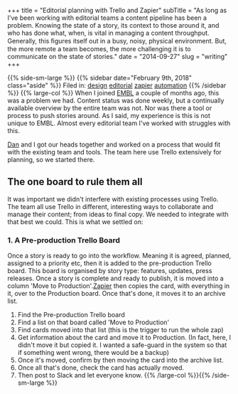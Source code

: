 +++
title = "Editorial planning with Trello and Zapier"
subTitle = "As long as I've been working with editorial teams a content pipeline has been a problem. Knowing the state of a story, its context to those around it, and who has done what, when, is vital in managing a content throughput. Generally, this ﬁgures itself out in a busy, noisy, physical environment. But, the more remote a team becomes, the more challenging it is to communicate on the state of stories."
date = "2014-09-27"
slug = "writing"
+++



{{% side-sm-large   %}} 
{{% sidebar date="February 9th, 2018" class="aside" %}} Filed in: [design](design)  [editorial](editorial) [zapier](zapier) [automation](automation)
	{{% /sidebar %}}
	{{% large-col %}} When I joined [EMBL](www.embl.org) a couple of months ago, this was a problem we had. Content status was done weekly, but a continually available overview by the entire team was not. Nor was there a tool or process to push stories around. As I said, my experience is this is not unique to EMBL. Almost every editorial team I've worked with struggles with this.	

[Dan](https://twitter.com/thenoyes) and I got our heads together and worked on a process that would fit with the existing team and tools. The team here use Trello extensively for planning, so we started there.
## The one board to rule them all
It was important we didn't interfere with existing processes using Trello. The team all use Trello in different, interesting ways to collaborate and manage their content; from ideas to final copy. We needed to integrate with that best we could. This is what we settled on:
### 1. A Pre-production Trello Board

Once a story is ready to go into the workflow. Meaning it is agreed, planned, assigned to a priority etc, then it is added to the pre-production Trello board. This board is organised by story type: features, updates, press releases. Once a story is complete and ready to publish, it is moved into a column 'Move to Production'.[Zapier](www.Zapier.com)  then copies the card, with everything in it, over to the Production board. Once that's done, it moves it to an archive list.
    
  1.  Find the Pre-production Trello board
  2.  Find a list on that board called 'Move to Production'
  3.  Find cards moved into that list (this is the trigger to run the whole zap)
  4.  Get information about the card and move it to Production. (In fact, here, I didn't move it but copied it. I wanted a safe-guard in the system so that if something went wrong, there would be a backup)
  5.  Once it's moved, confirm by then moving the card into the archive list.
  6.  Once all that's done, check the card has actually moved.
  7.  Then post to Slack and let everyone know.
	{{% /large-col %}}{{% /side-sm-large %}}
